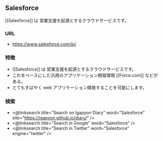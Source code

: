 ## Salesforce

[[Salesforce]] は 営業支援を起源とするクラウドサービスです。

### URL

* https://www.salesforce.com/jp/

### 特徴

* [[Salesforce]] は 営業支援を起源とするクラウドサービスです。
* これをベースにした汎用のアプリケーション開発環境 [[Force.com]] などがある。
* とてもすばやく web アプリケーション開発することを可能にします。

### 検索

* <@linksearch title="Search on Igapyon Diary" word="Salesforce" site="https://igapyon.github.io/diary/" />
* <@linksearch title="Search in Google" word="Salesforce" />
* <@linksearch title="Search in Twitter" word="Salesforce" engine="twitter" />

